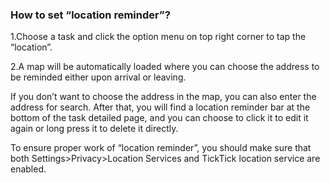 ###  How to set “location reminder”?

1.Choose a task and click the option menu on top right corner to tap the “location”.

2.A map will be automatically loaded where you can choose the address to be reminded either upon arrival or leaving.

If you don’t want to choose the address in the map, you can also enter the address for search. After that, you will find a location reminder bar at the bottom of the task detailed page, and you can choose to click it to edit it again or long press it to delete it directly.

To ensure proper work of “location reminder”, you should make sure that both Settings>Privacy>Location Services and TickTick location service are enabled.
